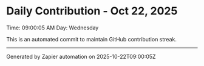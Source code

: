 # Daily Contribution - Oct 22, 2025

Time: 09:00:05 AM
Day: Wednesday

This is an automated commit to maintain GitHub contribution streak.

---
Generated by Zapier automation on 2025-10-22T09:00:05Z